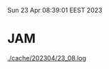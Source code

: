 Sun 23 Apr 08:39:01 EEST 2023
# JAM
<a href='./cache/202304/23_08.log'>./cache/202304/23_08.log</a>
